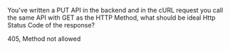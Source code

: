 You've written a PUT API in the backend and in the cURL request you call the same API with GET as the HTTP Method, what should be ideal Http Status Code of the response?



405, Method not allowed

